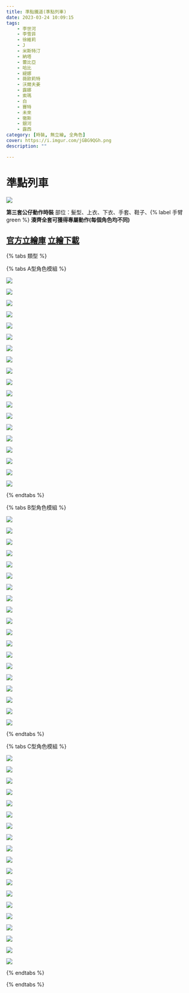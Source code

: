 ```yaml
---
title: 準點鐵道(準點列車)
date: 2023-03-24 10:09:15
tags:
    - 李世河
    - 李雪菲
    - 徐維莉
    - J
    - 米斯特汀
    - 納塔
    - 蕾比亞
    - 哈比
    - 緹娜
    - 薇歐莉特
    - 沃爾夫姜
    - 露娜
    - 索瑪
    - 白
    - 賽特
    - 未來
    - 徹斯
    - 銀河
    - 露西
category: [時裝, 無立繪, 全角色]
cover: https://i.imgur.com/jGBG9QGh.png
description: ""

---
```

# 準點列車

![](https://i.imgur.com/JQ1CREoh.png)

**第三套公仔動作時裝**
部位：髮型、上衣、下衣、手套、鞋子、{% label 手臂 green %}
**湊齊全套可獲得專屬動作(每個角色均不同)**



[官方立繪庫](https://www.naddic.co.kr/ko/game/cls/fansitekit)
[立繪下載](https://closers.vod.nexoncdn.co.kr/site/fansitekit/Closers_FansiteKit_InWonderLand_210302_objaqz.zip)
---

{% tabs 類型 %}
<!-- tab 模組A型-->
{% tabs A型角色模組 %}
<!-- tab 李世河(Seha)-->
[![](https://i.imgur.com/TreuhtQh.png)](https://i.imgur.com/TreuhtQ.png)
<!-- endtab -->
<!-- tab 李雪菲(Seulbi)-->
[![](https://i.imgur.com/EOQY1Och.png)](https://i.imgur.com/EOQY1Oc.png)
<!-- endtab -->
<!-- tab 徐維莉(Yuri)-->
[![](https://i.imgur.com/Q0cKScih.png)](https://i.imgur.com/Q0cKSci.png)
<!-- endtab -->
<!-- tab J-->
[![](https://i.imgur.com/EQEZz8ph.png)](https://i.imgur.com/EQEZz8p.png)
<!-- endtab -->
<!-- tab 米斯特汀(Tein)-->
[![](https://i.imgur.com/0LuPVjih.png)](https://i.imgur.com/0LuPVji.png)
<!-- endtab -->
<!-- tab 納塔(Nata)-->
[![](https://i.imgur.com/f9uF2JQh.png)](https://i.imgur.com/f9uF2JQ.png)
<!-- endtab -->
<!-- tab 蕾比雅(Levia)-->
[![](https://i.imgur.com/XPNxLbUh.png)](https://i.imgur.com/XPNxLbU.png)
<!-- endtab -->
<!-- tab 哈比(Harpy)-->
[![](https://i.imgur.com/iGUHLCTh.png)](https://i.imgur.com/iGUHLCT.png)
<!-- endtab -->
<!-- tab 緹娜(Tina)-->
[![](https://i.imgur.com/L2ksddih.png)](https://i.imgur.com/L2ksddi.png)
<!-- endtab -->
<!-- tab 薇歐莉特(Violet)-->
[![](https://i.imgur.com/mNBoU1hh.png)](https://i.imgur.com/mNBoU1h.png)
<!-- endtab -->
<!-- tab 沃爾夫姜(Wolfgang)-->
[![](https://i.imgur.com/2vPjtSRh.png)](https://i.imgur.com/2vPjtSR.png)
<!-- endtab -->
<!-- tab 露娜(Luna)-->
[![](https://i.imgur.com/lktTg6wh.png)](https://i.imgur.com/lktTg6w.png)
<!-- endtab -->
<!-- tab 索瑪(Soma)-->
[![](https://i.imgur.com/ByVyMvCh.png)](https://i.imgur.com/ByVyMvC.png)
<!-- endtab -->
<!-- tab 白(Bai)-->
[![](https://i.imgur.com/ZXsCvL5h.png)](https://i.imgur.com/ZXsCvL5.png)
<!-- endtab -->
<!-- tab 賽特(Seth)-->
[![](https://i.imgur.com/Eu3RLiKh.png)](https://i.imgur.com/Eu3RLiK.png)
<!-- endtab -->
<!-- tab 未來(Mirae)-->
[![](https://i.imgur.com/wuJFZ9oh.png)](https://i.imgur.com/wuJFZ9o.png)
<!-- endtab -->
<!-- tab 徹斯(Chulsoo)-->
[![](https://i.imgur.com/ARTOyE2h.png)](https://i.imgur.com/ARTOyE2.png)
<!-- endtab -->
<!-- tab 銀河(Eunha)-->
[![](https://i.imgur.com/vJz5L3ah.png)](https://i.imgur.com/vJz5L3a.png)
<!-- endtab -->
<!-- tab 露西(Lucy)-->
[![](https://i.imgur.com/mp46iYBh.png)](https://i.imgur.com/mp46iYB.png)
<!-- endtab -->
{% endtabs %}
<!-- endtab -->

<!-- tab 模組B型-->
{% tabs B型角色模組 %}
<!-- tab 李世河(Seha)-->
[![](https://i.imgur.com/tivamaQh.png)](https://i.imgur.com/tivamaQ.png)
<!-- endtab -->
<!-- tab 李雪菲(Seulbi)-->
[![](https://i.imgur.com/ivL6WUHh.png)](https://i.imgur.com/ivL6WUH.png)
<!-- endtab -->
<!-- tab 徐維莉(Yuri)-->
[![](https://i.imgur.com/XZS1837h.png)](https://i.imgur.com/XZS1837.png)
<!-- endtab -->
<!-- tab J-->
[![](https://i.imgur.com/IwF8920h.png)](https://i.imgur.com/IwF8920.png)
<!-- endtab -->
<!-- tab 米斯特汀(Tein)-->
[![](https://i.imgur.com/jBpIwWqh.png)](https://i.imgur.com/jBpIwWq.png)
<!-- endtab -->
<!-- tab 納塔(Nata)-->
[![](https://i.imgur.com/21tKH8Lh.png)](https://i.imgur.com/21tKH8L.png)
<!-- endtab -->
<!-- tab 蕾比雅(Levia)-->
[![](https://i.imgur.com/bQXMVUYh.png)](https://i.imgur.com/bQXMVUY.png)
<!-- endtab -->
<!-- tab 哈比(Harpy)-->
[![](https://i.imgur.com/g5mvfD8h.png)](https://i.imgur.com/g5mvfD8.png)
<!-- endtab -->
<!-- tab 緹娜(Tina)-->
[![](https://i.imgur.com/YWc3sdFh.png)](https://i.imgur.com/YWc3sdF.png)
<!-- endtab -->
<!-- tab 薇歐莉特(Violet)-->
[![](https://i.imgur.com/zP05o4Kh.png)](https://i.imgur.com/zP05o4K.png)
<!-- endtab -->
<!-- tab 沃爾夫姜(Wolfgang)-->
[![](https://i.imgur.com/SWHhdGZh.png)](https://i.imgur.com/SWHhdGZ.png)
<!-- endtab -->
<!-- tab 露娜(Luna)-->
[![](https://i.imgur.com/8oJ8BwVh.png)](https://i.imgur.com/8oJ8BwV.png)
<!-- endtab -->
<!-- tab 索瑪(Soma)-->
[![](https://i.imgur.com/zQzk4m5h.png)](https://i.imgur.com/zQzk4m5.png)
<!-- endtab -->
<!-- tab 白(Bai)-->
[![](https://i.imgur.com/72reac2h.png)](https://i.imgur.com/72reac2.png)
<!-- endtab -->
<!-- tab 賽特(Seth)-->
[![](https://i.imgur.com/ZBGdfbkh.png)](https://i.imgur.com/ZBGdfbk.png)
<!-- endtab -->
<!-- tab 未來(Mirae)-->
[![](https://i.imgur.com/nu9vKP3h.png)](https://i.imgur.com/nu9vKP3.png)
<!-- endtab -->
<!-- tab 徹斯(Chulsoo)-->
[![](https://i.imgur.com/4gdSFHmh.png)](https://i.imgur.com/4gdSFHm.png)
<!-- endtab -->
<!-- tab 銀河(Eunha)-->
[![](https://i.imgur.com/sZ06i0Hh.png)](https://i.imgur.com/sZ06i0H.png)
<!-- endtab -->
<!-- tab 露西(Lucy)-->
[![](https://i.imgur.com/H4bSIl3h.png)](https://i.imgur.com/H4bSIl3.png)
<!-- endtab -->
{% endtabs %}
<!-- endtab -->

<!-- tab 模組C型-->
{% tabs C型角色模組 %}
<!-- tab 李世河(Seha)-->
[![](https://i.imgur.com/7aDSdn1h.png)](https://i.imgur.com/7aDSdn1.png)
<!-- endtab -->
<!-- tab 李雪菲(Seulbi)-->
[![](https://i.imgur.com/kvwb3mWh.png)](https://i.imgur.com/kvwb3mW.png)
<!-- endtab -->
<!-- tab 徐維莉(Yuri)-->
[![](https://i.imgur.com/ipuWM6oh.png)](https://i.imgur.com/ipuWM6o.png)
<!-- endtab -->
<!-- tab J-->
[![](https://i.imgur.com/56xWDfPh.png)](https://i.imgur.com/56xWDfP.png)
<!-- endtab -->
<!-- tab 米斯特汀(Tein)-->
[![](https://i.imgur.com/sAkGWpHh.png)](https://i.imgur.com/sAkGWpH.png)
<!-- endtab -->
<!-- tab 納塔(Nata)-->
[![](https://i.imgur.com/MGtXxxQh.png)](https://i.imgur.com/MGtXxxQ.png)
<!-- endtab -->
<!-- tab 蕾比雅(Levia)-->
[![](https://i.imgur.com/rqU5OwQh.png)](https://i.imgur.com/rqU5OwQ.png)
<!-- endtab -->
<!-- tab 哈比(Harpy)-->
[![](https://i.imgur.com/5cwTUaWh.png)](https://i.imgur.com/5cwTUaW.png)
<!-- endtab -->
<!-- tab 緹娜(Tina)-->
[![](https://i.imgur.com/7d9jt23h.png)](https://i.imgur.com/7d9jt23.png)
<!-- endtab -->
<!-- tab 薇歐莉特(Violet)-->
[![](https://i.imgur.com/xA4LEK5h.png)](https://i.imgur.com/xA4LEK5.png)
<!-- endtab -->
<!-- tab 沃爾夫姜(Wolfgang)-->
[![](https://i.imgur.com/b2VDUO7h.png)](https://i.imgur.com/b2VDUO7.png)
<!-- endtab -->
<!-- tab 露娜(Luna)-->
[![](https://i.imgur.com/8QRUx4bh.png)](https://i.imgur.com/8QRUx4b.png)
<!-- endtab -->
<!-- tab 索瑪(Soma)-->
[![](https://i.imgur.com/LSg5vveh.png)](https://i.imgur.com/LSg5vve.png)
<!-- endtab -->
<!-- tab 白(Bai)-->
[![](https://i.imgur.com/4aXcKybh.png)](https://i.imgur.com/4aXcKyb.png)
<!-- endtab -->
<!-- tab 賽特(Seth)-->
[![](https://i.imgur.com/tpRpfXrh.png)](https://i.imgur.com/tpRpfXr.png)
<!-- endtab -->
<!-- tab 未來(Mirae)-->
[![](https://i.imgur.com/jZK0bDCh.png)](https://i.imgur.com/jZK0bDC.png)
<!-- endtab -->
<!-- tab 徹斯(Chulsoo)-->
[![](https://i.imgur.com/ytIHDFuh.png)](https://i.imgur.com/ytIHDFu.png)
<!-- endtab -->
<!-- tab 銀河(Eunha)-->
[![](https://i.imgur.com/cKu6pSph.png)](https://i.imgur.com/cKu6pSp.png)
<!-- endtab -->
<!-- tab 露西(Lucy)-->
[![](https://i.imgur.com/iUiVGVth.png)](https://i.imgur.com/iUiVGVt.png)
<!-- endtab -->
{% endtabs %}
<!-- endtab -->

{% endtabs %}

